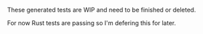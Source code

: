 These generated tests are WIP and need to be finished or deleted.

For now Rust tests are passing so I'm defering this for later.